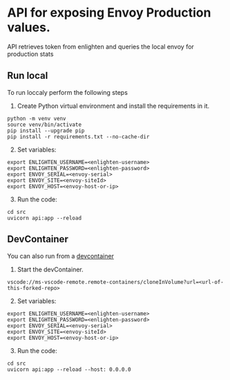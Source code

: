 # API for exposing Envoy Production values.

API retrieves token from enlighten and queries the local envoy for production stats

## Run local

To run loccaly perform the following steps
1. Create Python virtual environment and install the requirements in it.
```
python -m venv venv
source venv/bin/activate
pip install --upgrade pip
pip install -r requirements.txt --no-cache-dir
```

2. Set variables:

```
export ENLIGHTEN_USERNAME=<enlighten-username>
export ENLIGHTEN_PASSWORD=<enlighten-password>
export ENVOY_SERIAL=<envoy-serial>
export ENVOY_SITE=<envoy-siteId>
export ENVOY_HOST=<envoy-host-or-ip>
```

3. Run the code:
```
cd src
uvicorn api:app --reload
```

## DevContainer

You can also run from a [devcontainer](https://code.visualstudio.com/docs/devcontainers/containers)

1. Start the devContainer. 
```
vscode://ms-vscode-remote.remote-containers/cloneInVolume?url=<url-of-this-forked-repo>
```

2. Set variables:

```
export ENLIGHTEN_USERNAME=<enlighten-username>
export ENLIGHTEN_PASSWORD=<enlighten-password>
export ENVOY_SERIAL=<envoy-serial>
export ENVOY_SITE=<envoy-siteId>
export ENVOY_HOST=<envoy-host-or-ip>
```

3. Run the code:
```
cd src
uvicorn api:app --reload --host: 0.0.0.0
```